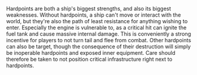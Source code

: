 Hardpoints are both a ship's biggest strengths, and also its biggest weaknesses. Without hardpoints, a ship can't move or interact with the world, but they're also the path of least resistance for anything wishing to enter. Especially the engine is vulnerable to, as a critical hit can ignite the fuel tank and cause massive internal damage. This is conveniently a strong incentive for players to not turn tail and flee from combat. Other hardpoints can also be target, though the consequence of their destruction will simply be inoperable hardpoints and exposed inner equipment. Care should therefore be taken to not position critical infrastructure right next to hardpoints.